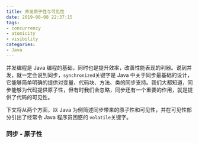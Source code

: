 ```yaml
---
title: 并发原子性与可见性
date: 2019-08-08 22:37:15
tags:
- concurrency
- atomicity
- visibility
categories:
- Java
---
```

并发编程是 Java 编程的基础，同时也是提升效率，改善性能表现的利器。说到并发，就一定会说到同步，`synchronized`关键字是 Java 中关于同步最基础的设计，它能够简单明确的提供对变量、代码块、方法、类的同步支持。我们大都知道，同步能够为代码提供原子性，但有时我们会忽略，同步还有一个重要的作用，就是提供了代码的可见性。

下文将从两个方面，以 Java 为例简述同步带来的原子性和可见性，并在可见性部分引出了经常令 Java 程序员困惑的 `volatile`关键字。

### 同步 - 原子性

